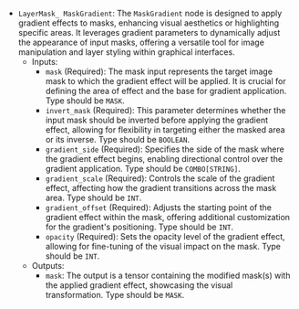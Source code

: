 - `LayerMask_ MaskGradient`: The `MaskGradient` node is designed to apply gradient effects to masks, enhancing visual aesthetics or highlighting specific areas. It leverages gradient parameters to dynamically adjust the appearance of input masks, offering a versatile tool for image manipulation and layer styling within graphical interfaces.
    - Inputs:
        - `mask` (Required): The mask input represents the target image mask to which the gradient effect will be applied. It is crucial for defining the area of effect and the base for gradient application. Type should be `MASK`.
        - `invert_mask` (Required): This parameter determines whether the input mask should be inverted before applying the gradient effect, allowing for flexibility in targeting either the masked area or its inverse. Type should be `BOOLEAN`.
        - `gradient_side` (Required): Specifies the side of the mask where the gradient effect begins, enabling directional control over the gradient application. Type should be `COMBO[STRING]`.
        - `gradient_scale` (Required): Controls the scale of the gradient effect, affecting how the gradient transitions across the mask area. Type should be `INT`.
        - `gradient_offset` (Required): Adjusts the starting point of the gradient effect within the mask, offering additional customization for the gradient's positioning. Type should be `INT`.
        - `opacity` (Required): Sets the opacity level of the gradient effect, allowing for fine-tuning of the visual impact on the mask. Type should be `INT`.
    - Outputs:
        - `mask`: The output is a tensor containing the modified mask(s) with the applied gradient effect, showcasing the visual transformation. Type should be `MASK`.
